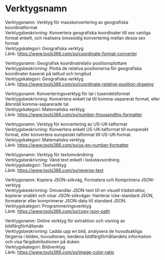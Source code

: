# Verktygsnamn

Verktygsnamn: Verktyg för masskonvertering av geografiska koordinatformat  
Verktygsbeskrivning: Konvertera geografiska koordinater till sex vanliga format enkelt, och realisera ömsesidig konvertering mellan dessa sex format  
Verktygskategori: Geografiska verktyg  
Länk: https://www.tools366.com/sv/coordinate-format-converter

Verktygsnamn: Geografisk koordinatrelativ positionsplottare  
Verktygsbeskrivning: Plotta de relativa positionerna för geografiska koordinater baserat på latitud och longitud  
Verktygskategori: Geografiska verktyg  
Länk: https://www.tools366.com/sv/coordinate-relative-position-drawing

Verktygsnamn: Konverteringsverktyg för tal i tusendelsformat  
Verktygsbeskrivning: Konvertera enkelt tal till komma-separerat format, eller återställ komma-separerade tal.  
Verktygskategori: Matematiska verktyg  
Länk: https://www.tools366.com/sv/number-thousandths-formatter

Verktygsnamn: Verktyg för konvertering av US-UK-talformat  
Verktygsbeskrivning: Konvertera enkelt US-UK-talformat till europeiskt format, eller konvertera europeiskt talformat till US-UK-format.  
Verktygskategori: Matematiska verktyg  
Länk: https://www.tools366.com/sv/us-en-number-formatter

Verktygsnamn: Verktyg för textomvändning  
Verktygsbeskrivning: Vänd text enkelt i bokstavsordning.  
Verktygskategori: Textverktyg  
Länk: https://www.tools366.com/sv/reverse-text

Verktygsnamn: Kopiera JSON-sökväg, Formatera och Komprimera JSON-verktyg  
Verktygsbeskrivning: Omvandlar JSON-text till en visuell trädstruktur, kopierar snabbt och visar JSON-sökvägar. Hanterar icke-standard JSON, formaterar eller komprimerar JSON-data till standard JSON.  
Verktygskategori: Programmeringsverktyg  
Länk: https://www.tools366.com/sv/copy-json-path

Verktygsnamn: Online verktyg för extraktion och visning av bildfärgförhållande  
Verktygsbeskrivning: Ladda upp en bild, analysera de huvudsakliga färgerna i bilden, huvudtonen, beräkna bildfärgförhållandets information och visa färgdistributionen på duken.  
Verktygskategori: Bildverktyg  
Länk: https://www.tools366.com/sv/image-color-ratio

